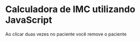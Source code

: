 # Calculadora de IMC utilizando JavaScript

Ao clicar duas vezes no paciente você remove o paciente
